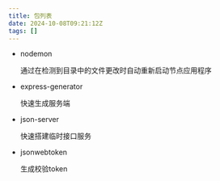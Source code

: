 ```yaml
---
title: 包列表
date: 2024-10-08T09:21:12Z
tags: []
---
```


* nodemon

  通过在检测到目录中的文件更改时自动重新启动节点应用程序
* express-generator

  快速生成服务端
* json-server

  快速搭建临时接口服务
* jsonwebtoken

  生成校验token

‍

